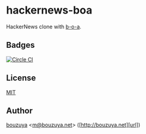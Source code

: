 # hackernews-boa

HackerNews clone with [b-o-a][bouzuya/b-o-a].

## Badges

[![Circle CI][circleci-badge-url]][circleci-url]

## License

[MIT](LICENSE)

## Author

[bouzuya][user] &lt;[m@bouzuya.net][email]&gt; ([http://bouzuya.net][url])

[user]: https://github.com/bouzuya
[email]: mailto:m@bouzuya.net
[url]: http://bouzuya.net
[bouzuya/b-o-a]: https://github.com/bouzuya/b-o-a
[circleci-badge-url]: https://circleci.com/gh/boajs/hackernews-boa.svg?style=svg
[circleci-url]: https://circleci.com/gh/boajs/hackernews-boa
